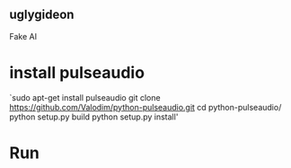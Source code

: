 ## uglygideon
Fake AI 
# install pulseaudio
`sudo apt-get install pulseaudio
 git clone https://github.com/Valodim/python-pulseaudio.git
 cd python-pulseaudio/
 python setup.py build
 python setup.py install'
 
# Run 
